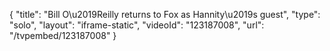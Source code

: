 {
    "title": "Bill O\u2019Reilly returns to Fox as Hannity\u2019s guest",
    "type": "solo",
    "layout": "iframe-static",
    "videoId": "123187008",
    "url": "\/tvpembed\/123187008"
}